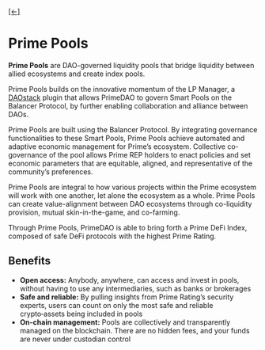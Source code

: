 [\[←\]](../README.md)

# Prime Pools

**Prime Pools** are DAO-governed liquidity pools that bridge liquidity between allied ecosystems and create index pools.

Prime Pools builds on the innovative momentum of the LP Manager, a [DAOstack](http://daostack.io/) plugin that allows PrimeDAO to govern Smart Pools on the Balancer Protocol, by further enabling collaboration and alliance between DAOs.

Prime Pools are built using the Balancer Protocol. By integrating governance functionalities to these Smart Pools, Prime Pools achieve automated and adaptive economic management for Prime’s ecosystem. Collective co-governance of the pool allows Prime REP holders to enact policies and set economic parameters that are equitable, aligned, and representative of the community’s preferences.

Prime Pools are integral to how various projects within the Prime ecosystem will work with one another, let alone the ecosystem as a whole. Prime Pools can create value-alignment between DAO ecosystems through co-liquidity provision, mutual skin-in-the-game, and co-farming.

Through Prime Pools, PrimeDAO is able to bring forth a Prime DeFi Index, composed of safe DeFi protocols with the highest Prime Rating.

## Benefits
- **Open access:** Anybody, anywhere, can access and invest in pools, without having to use any intermediaries, such as banks or brokerages
- **Safe and reliable:** By pulling insights from Prime Rating’s security experts, users can count on only the most safe and reliable crypto‑assets being included in pools
- **On-chain management:** Pools are collectively and transparently managed on the blockchain. There are no hidden fees, and your funds are never under custodian control
